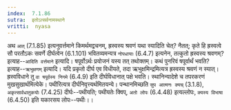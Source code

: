 ```yaml
---
index:  7.1.86
sutra:  इतोऽत्सर्वनामस्थाने
vritti:  nyasa
---
```


अथ `आत्` (7.1.85) इत्यनुवर्त्तमाने किमर्थमद्वचनम्, ह्रस्वस्य श्रवणं यथा स्यादिति चेत्? नैतत्; कृते हि ह्रस्वत्वे सौ परतौऽकः सवर्णे दीर्घत्वेन (6.1.101) भवितव्यमन्यत्र `नोपधायाः` (6.4.7) इत्यनेन, तत्कुतो ह्रस्वस्य श्रवणम्? इत्याह--`आदिति वर्त्तमाने` इत्यादि। षपूर्वोऽर्थः प्रयोजनं यस्य तत् तथोक्तम्। कथं पुनरिवं षपूर्वार्थं भवति? इत्याह--`ऋभुक्षणम्` इत्यादि। यदि प्रकृतो दीर्घ एव विधीयते, तदा ऋभुक्षमिन्द्रमित्यत्र ह्रस्वस्य श्रवणं न स्यात्। ह्रस्वविधाने तु `वा षपूर्वस्य निगमे` (6.4.9) इति दीर्घविधानात् पक्षे भवति। स्थानिन्यादेशे च तपरकरणं मुखसुखार्थमित्येके। पथीरित्यत्र दीर्घनिवृत्त्यर्थमितयन्ये। पन्थानमिच्छति `सुप आत्मनः क्यच्` (3.1.8), `अकृत्सार्वधातुकयोः` (7.4.25) दीर्घः--पथीयति; पथीयतेः क्विप्, `अतो लोपः` (6.4.48) इत्यल्लोपः, `क्यस्य विभाषा` (6.4.50) इति यकारसय लोपः--पथीः।।

